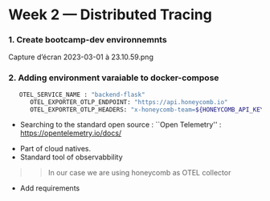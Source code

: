 # Week 2 — Distributed Tracing


### 1. Create bootcamp-dev environnemnts 
Capture d’écran 2023-03-01 à 23.10.59.png

### 2. Adding environment varaiable to docker-compose 

```sh
   OTEL_SERVICE_NAME : "backend-flask"
      OTEL_EXPORTER_OTLP_ENDPOINT: "https://api.honeycomb.io"
      OTEL_EXPORTER_OTLP_HEADERS: "x-honeycomb-team=${HONEYCOMB_API_KEY}"
```
- Searching to the standard open source : ``Open Telemetry'' : https://opentelemetry.io/docs/
* Part of cloud natives.
* Standard tool of observabbility
>> In our case we are using honeycomb as OTEL collector 

- Add requirements 